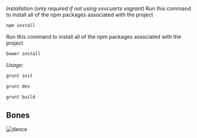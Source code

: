 *Installation (only required if not using vvvcuarts vagrant)*
Run this command to install all of the npm packages associated with the project 
```bash
npm install
```
Run this command to install all of the npm packages associated with the project
```bash
bower install
```

*Usage:*

```bash
grunt init
```

```bash
grunt dev
```

```bash
grunt build
```

## Bones
![dance](http://i.imgur.com/YuP1ruw.gif)


